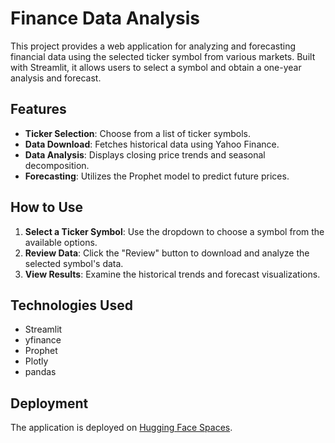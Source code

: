 # Finance Data Analysis

This project provides a web application for analyzing and forecasting financial data using the selected ticker symbol from various markets. Built with Streamlit, it allows users to select a symbol and obtain a one-year analysis and forecast.

## Features

- **Ticker Selection**: Choose from a list of ticker symbols.
- **Data Download**: Fetches historical data using Yahoo Finance.
- **Data Analysis**: Displays closing price trends and seasonal decomposition.
- **Forecasting**: Utilizes the Prophet model to predict future prices.

## How to Use

1. **Select a Ticker Symbol**: Use the dropdown to choose a symbol from the available options.
2. **Review Data**: Click the "Review" button to download and analyze the selected symbol's data.
3. **View Results**: Examine the historical trends and forecast visualizations.

## Technologies Used

- Streamlit
- yfinance
- Prophet
- Plotly
- pandas

## Deployment

The application is deployed on [Hugging Face Spaces](https://huggingface.co/spaces/zafermbilen/bitcoin-price-prediction).
